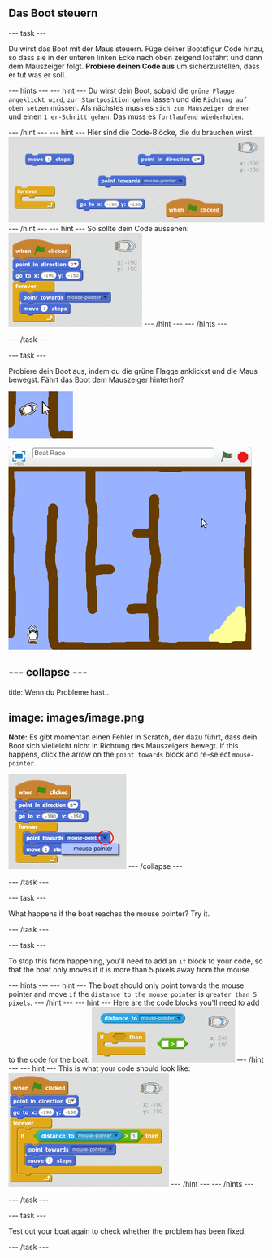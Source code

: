 ## Das Boot steuern

\--- task \---

Du wirst das Boot mit der Maus steuern. Füge deiner Bootsfigur Code hinzu, so dass sie in der unteren linken Ecke nach oben zeigend losfährt und dann dem Mauszeiger folgt. **Probiere deinen Code aus** um sicherzustellen, dass er tut was er soll.

\--- hints \--- \--- hint \--- Du wirst dein Boot, sobald die `grüne Flagge angeklickt wird`, `zur Startposition gehen` lassen und die `Richtung auf oben setzen` müssen. Als nächstes muss es `sich zum Mauszeiger drehen` und einen `1 er-Schritt gehen`. Das muss es `fortlaufend wiederholen`.

\--- /hint \--- \--- hint \--- Hier sind die Code-Blöcke, die du brauchen wirst: ![screenshot](images/boat-move-blocks.png) \--- /hint \--- \--- hint \--- So sollte dein Code aussehen: ![screenshot](images/boat-move-code.png) \--- /hint \--- \--- /hints \---

\--- /task \---

\--- task \---

Probiere dein Boot aus, indem du die grüne Flagge anklickst und die Maus bewegst. Fährt das Boot dem Mauszeiger hinterher?

![screenshot](images/boat-mouse.png)

![screenshot](images/boat-pointer-test-anim.gif)

## \--- collapse \---

title: Wenn du Probleme hast...

## image: images/image.png

**Note:** Es gibt momentan einen Fehler in Scratch, der dazu führt, dass dein Boot sich vielleicht nicht in Richtung des Mauszeigers bewegt. If this happens, click the arrow on the `point towards` block and re-select `mouse-pointer`.

![screenshot](images/boat-bug.png) \--- /collapse \---

\--- /task \---

\--- task \---

What happens if the boat reaches the mouse pointer? Try it.

\--- /task \---

\--- task \---

To stop this from happening, you'll need to add an `if` block to your code, so that the boat only moves if it is more than 5 pixels away from the mouse.

\--- hints \--- \--- hint \--- The boat should only point towards the mouse pointer and move `if` the `distance to the mouse pointer` is `greater than 5 pixels`. \--- /hint \--- \--- hint \--- Here are the code blocks you'll need to add to the code for the boat: ![screenshot](images/boat-pointer-blocks.png) \--- /hint \--- \--- hint \--- This is what your code should look like: ![screenshot](images/boat-pointer-code.png) \--- /hint \--- \--- /hints \---

\--- /task \---

\--- task \---

Test out your boat again to check whether the problem has been fixed.

\--- /task \---